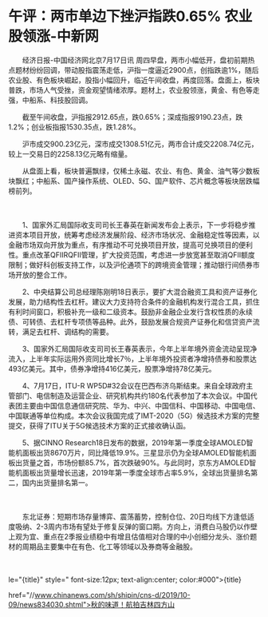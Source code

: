 # 午评：两市单边下挫沪指跌0.65% 农业股领涨-中新网

　　经济日报-中国经济网北京7月17日讯 周四早盘，两市小幅低开，盘初前期热点题材纷纷回调，带动股指震荡走低，沪指一度逼近2900点，创指跌逾1%，随后农业股、有色板块崛起，股指小幅回升，临近午间收盘，再度回落。盘面上，板块普跌，市场人气受挫，资金观望情绪浓厚。题材上，农业股领涨，黄金、有色等走强，中船系、科技股回调。

　　截至午间收盘，沪指报2912.65点，跌0.65%；深成指报9190.23点，跌1.2%；创业板指报1530.35点，跌1.28%。

　　沪市成交900.23亿元，深市成交1308.51亿元，两市合计成交2208.74亿元，较上一交易日的2258.13亿元略有缩量。

　　从盘面上看，板块普遍飘绿，仅稀土永磁、农业、有色、黄金、油气等少数板块飘红；中船系、国产操作系统、OLED、5G、国产软件、芯片概念等板块居跌幅榜前列。

　　

　　1、国家外汇局国际收支司司长王春英在新闻发布会上表示，下一步将稳步推进资本项目开放，统筹考虑经济发展阶段、经济市场状况、金融稳定性等因素，以金融市场双向开放为重点，有序推动不可兑换项目开放，提高可兑换项目的便利性。重点改革QFIIRQFII管理，扩大投资范围，考虑进一步放宽甚至取消QFII额度限制；做好科创板支持工作，以及沪伦通项下的跨境资金管理；推动银行间债券市场开放的整合工作。

　　2、中央结算公司总经理陈刚明18日表示，要扩大混合融资工具和资产证券化发展，助力结构性去杠杆。建议大力支持符合条件的金融机构发行混合工具，抓住有利时间窗口，积极补充一级和二级资本。鼓励非金融企业发行含权性质的永续债、可转债、去杠杆专项债等品种。此外，鼓励发展合规资产证券化和信贷资产流转，满足去杠杆、调结构的需要。

　　3、国家外汇局国际收支司司长王春英表示，今年上半年境外资金流动呈现净流入，上半年实际运用外资同比增长7％，上半年境外投资者净增持债券和股票达493亿美元。其中，债券净增持416亿美元，股票净增持78亿美元。

　　4、7月17日，ITU-R WP5D#32会议在巴西布济乌斯结束。来自全球政府主管部门、电信制造及运营企业、研究机构共约180名代表参加了本次会议。中国代表团主要由中国信息通信研究院、华为、中兴、中国信科、中国移动、中国电信、中国联通等单位构成。本次会议我国完成了IMT-2020（5G）候选技术方案的完整提交，获得了ITU关于5G候选技术方案的正式接收确认函。

　　5、据CINNO Research18日发布的数据，2019年第一季度全球AMOLED智能机面板出货8670万片，同比降低19.9%。三星显示仍为全球AMOLED智能机面板出货量之首，市场份额85.7%，首次跌破90%。与此同时，京东方AMOLED智能机面板出货量增长迅速，2019年第一季度全球市占率5.9%，全球出货量排名第二，国内出货量排名第一。

　　

　　东北证券：短期市场存量博弈、震荡蓄势，控制仓位、20日均线下方逢低适度吸纳、2-3周内市场有望处于修复反弹的窗口期。方向上，消费白马股仍以作壁上观为宜、重点在2季报业绩稳中有增且估值相对合理的中小创细分龙头、涨价题材的周期品主要集中在有色、化工等领域以及券商等金融股。

　　

le="{title}" style=" font-size:12px; text-align:center; color:#000">{title}

href="//www.chinanews.com/sh/shipin/cns-d/2019/10-09/news834030.shtml">秋的味道！航拍吉林四方山
